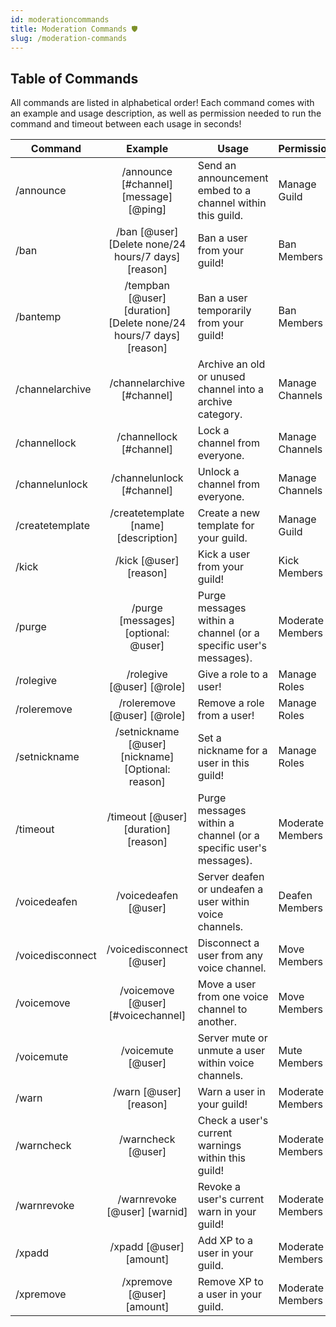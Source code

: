 ```yaml
---
id: moderationcommands
title: Moderation Commands 🛡️
slug: /moderation-commands
---
```


## Table of Commands

All commands are listed in alphabetical order! Each command comes with an example and usage description, as well as permission needed to run the command and timeout between each usage in seconds!

| Command        |    Example    |  Usage  |  Permission  |  Timeout  |
| -------------  | :-----------: | -----  |  ----------  |  -------  |
| /announce        | /announce [#channel] [message] [@ping] | Send an announcement embed to a channel within this guild. | Manage Guild | N/A |
| /ban        | /ban [@user] [Delete none/24 hours/7 days] [reason] | Ban a user from your guild! | Ban Members | N/A |
| /bantemp    | /tempban [@user] [duration] [Delete none/24 hours/7 days] [reason] | Ban a user temporarily from your guild! | Ban Members | N/A |
| /channelarchive        | /channelarchive [#channel] | Archive an old or unused channel into a archive category. | Manage Channels | N/A |
| /channellock        | /channellock [#channel] | Lock a channel from everyone. | Manage Channels | N/A |
| /channelunlock        | /channelunlock [#channel] | Unlock a channel from everyone. | Manage Channels | N/A |
| /createtemplate        | /createtemplate [name] [description] | Create a new template for your guild. | Manage Guild | N/A |
| /kick        | /kick [@user] [reason] | Kick a user from your guild! | Kick Members | N/A |
| /purge        | /purge [messages] [optional: @user] | Purge messages within a channel (or a specific user's messages). | Moderate Members | N/A |
| /rolegive        | /rolegive [@user] [@role] | Give a role to a user! | Manage Roles | N/A |
| /roleremove        | /roleremove [@user] [@role] | Remove a role from a user! | Manage Roles | N/A |
| /setnickname        | /setnickname [@user] [nickname] [Optional: reason] | Set a nickname for a user in this guild! | Manage Roles | N/A |
| /timeout        | /timeout [@user] [duration] [reason] | Purge messages within a channel (or a specific user's messages). | Moderate Members | N/A |
| /voicedeafen        | /voicedeafen [@user] | Server deafen or undeafen a user within voice channels. | Deafen Members | N/A |
| /voicedisconnect        | /voicedisconnect [@user] | Disconnect a user from any voice channel. | Move Members | N/A |
| /voicemove        | /voicemove [@user] [#voicechannel] | Move a user from one voice channel to another. | Move Members | N/A |
| /voicemute        | /voicemute [@user] | Server mute or unmute a user within voice channels. | Mute Members | N/A |
| /warn        | /warn [@user] [reason] | Warn a user in your guild! | Moderate Members | N/A |
| /warncheck        | /warncheck [@user] | Check a user's current warnings within this guild! | Moderate Members | N/A |
| /warnrevoke        | /warnrevoke [@user] [warnid] | Revoke a user's current warn in your guild! | Moderate Members | N/A |
| /xpadd        | /xpadd [@user] [amount] | Add XP to a user in your guild. | Moderate Members | N/A |
| /xpremove        | /xpremove [@user] [amount] | Remove XP to a user in your guild. | Moderate Members | N/A |